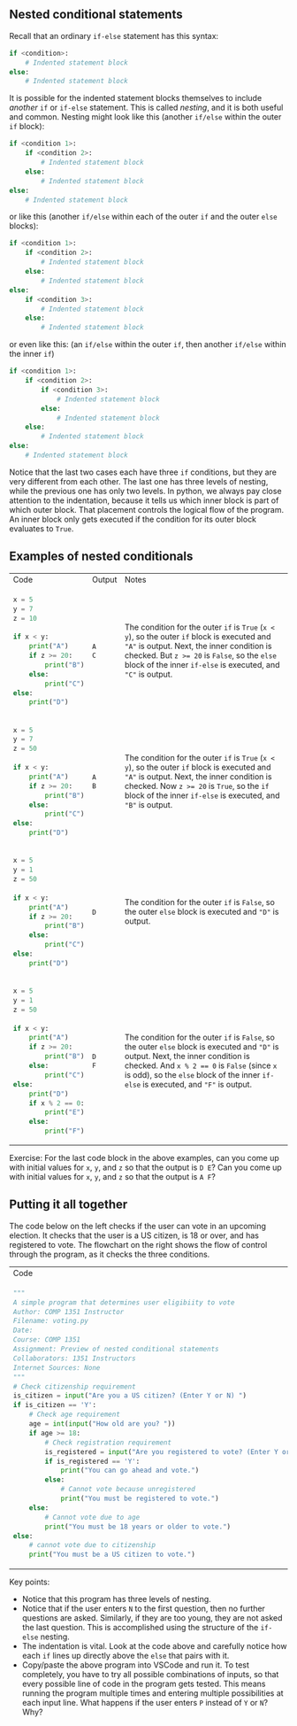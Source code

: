 ## Nested conditional statements

Recall that an ordinary `if-else` statement has this syntax:

```python
if <condition>:
    # Indented statement block
else:
    # Indented statement block
```

It is possible for the indented statement blocks themselves to include *another* `if` or `if-else` statement. This is called *nesting*, and it is both useful and common. Nesting might look like this (another `if/else` within the outer `if` block):

```python
if <condition 1>:
    if <condition 2>:
        # Indented statement block
    else:
        # Indented statement block
else:
    # Indented statement block
```

or like this (another `if/else` within each of the outer `if` and the outer `else` blocks):
```python
if <condition 1>:
    if <condition 2>:
        # Indented statement block
    else:
        # Indented statement block
else:
    if <condition 3>:
        # Indented statement block
    else:
        # Indented statement block
```

or even like this: (an `if/else` within the outer `if`, then another `if/else` within the inner `if`)
```python
if <condition 1>:
    if <condition 2>:
        if <condition 3>:
            # Indented statement block
        else:
            # Indented statement block
    else:
        # Indented statement block
else:
    # Indented statement block
```

Notice that the last two cases each have three `if` conditions, but they are very different from each other. The last one has three levels of nesting, while the previous one has only two levels.  In python, we always pay close attention to the indentation, because it tells us which inner block is part of which outer block. That placement controls the logical flow of the program. An inner block only gets executed if the condition for its outer block evaluates to `True`.

## Examples of nested conditionals

<table>
<tr>
<td>Code</td><td>Output</td><td>Notes</td>
</tr>
<tr>
<td nowrap>

```python
x = 5
y = 7
z = 10

if x < y:
    print("A")
    if z >= 20:
        print("B")
    else:
        print("C")
else:
    print("D")
```
</td>
<td>

```
A
C
```
</td>
<td>

The condition for the outer `if` is `True` (`x < y`), so the outer `if` block is executed and
`"A"` is output. Next, the inner condition is checked. But `z >= 20` is `False`, so the `else`
block of the inner `if-else` is executed, and `"C"` is output.
</td>
<tr>
<td nowrap>

```python
x = 5
y = 7
z = 50

if x < y:
    print("A")
    if z >= 20:
        print("B")
    else:
        print("C")
else:
    print("D")
```
</td>
<td>

```
A
B
```
</td>
</td>
<td>

The condition for the outer `if` is `True` (`x < y`), so the outer `if` block is executed and
`"A"` is output. Next, the inner condition is checked. Now `z >= 20` is `True`, so the `if`
block of the inner `if-else` is executed, and `"B"` is output.
</td>
</tr>
<tr>
<td nowrap>

```python
x = 5
y = 1
z = 50

if x < y:
    print("A")
    if z >= 20:
        print("B")
    else:
        print("C")
else:
    print("D")
```
</td>
<td>

```
D
```
</td>
</td>
<td>

The condition for the outer `if` is `False`, so the outer `else` block is executed and `"D"` is output.
</td>
</tr>
<td nowrap>

```python
x = 5
y = 1
z = 50

if x < y:
    print("A")
    if z >= 20:
        print("B")
    else:
        print("C")
else:
    print("D")
    if x % 2 == 0:
        print("E")
    else:
        print("F")
```
</td>
<td>

```
D
F
```
</td>
</td>
<td>

The condition for the outer `if` is `False`, so the outer `else` block is executed and
`"D"` is output. Next, the inner condition is checked. And `x % 2 == 0` is `False` (since `x` is odd), so the `else`
block of the inner `if-else` is executed, and `"F"` is output.
</td>
<tr>



</table>

Exercise: For the last code block in the above examples, can you come up with initial values for `x`, `y`, and `z` so that the output is `D E`? Can you come up with initial values for `x`, `y`, and `z` so that the output is `A F`?

## Putting it all together

The code below on the left checks if the user can vote in an upcoming election. It checks that the user is a US citizen, is 18 or over, and has registered to vote. The flowchart on the right shows the flow of control through the program, as it checks the three conditions.

<table>
<tr>
<td>Code</td>
<td>Flowchart</td>
</tr>
<tr>
<td nowrap>

```python
"""
A simple program that determines user eligibiity to vote
Author: COMP 1351 Instructor
Filename: voting.py
Date:
Course: COMP 1351
Assignment: Preview of nested conditional statements
Collaborators: 1351 Instructors
Internet Sources: None
"""
# Check citizenship requirement
is_citizen = input("Are you a US citizen? (Enter Y or N) ")
if is_citizen == 'Y':
    # Check age requirement
    age = int(input("How old are you? "))
    if age >= 18:
        # Check registration requirement
        is_registered = input("Are you registered to vote? (Enter Y or N) ")
        if is_registered == 'Y':
            print("You can go ahead and vote.")
        else:
            # Cannot vote because unregistered
            print("You must be registered to vote.")
    else:
        # Cannot vote due to age
        print("You must be 18 years or older to vote.")
else:
    # cannot vote due to citizenship
    print("You must be a US citizen to vote.")
```
</td>

<td>
    
<figure>
<img src="img/nested_conditionals/voting_flowchart.png" alt="Flowchart for the voting program" class="center" width="100">
</figure>

</td>
</table>

Key points:
- Notice that this program has three levels of nesting.
- Notice that if the user enters `N` to the first question, then no further questions are asked. Similarly, if they are too young, they are not asked the last question. This is accomplished using the structure of the `if-else` nesting.
- The indentation is vital. Look at the code above and carefully notice how each `if` lines up directly above the `else` that pairs with it. 
- Copy/paste the above program into VSCode and run it. To test completely, you have to try all possible combinations of inputs, so that every possible line of code in the program gets tested. This means running the program multiple times and entering multiple possibilities at each input line. What happens if the user enters `P` instead of `Y` or `N`? Why?
